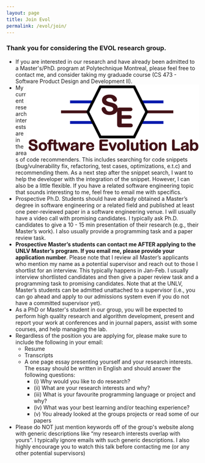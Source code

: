 ```yaml
---
layout: page
title: Join Evol
permalink: /evol/join/
---
```


### Thank you for considering the EVOL research group.

* If you are interested in our research and have already been admitted to a Master's/PhD. program at Polytechnique Montreal, please feel free to contact me, and consider taking my graduade course (CS 473 - Software Product Design and Development II). <a href="/evol/projects/" target="_self"><img src="/images/logo.jpeg" alt="Evol Logo" style="width:450px;height:174px;" align="right"></a>
* My current research interests are in the areas of code recommenders. This includes searching for code snippets (bug/vulnerability fix, refactoring, test cases, optimizations, e.t.c) and recommending them. As a next step after the snippet search, I want to help the developer with the integration of the snippet. However, I can also be a little flexible. If you have a related software engineering topic that sounds interesting to me, feel free to email me with specifics.
* Prospective Ph.D. Students should have already obtained a Master’s degree in software engineering or a related field and published at least one peer-reviewed paper in a software engineering venue. I will usually have a video call with promising candidates. I typically ask Ph.D. candidates to give a 10 - 15 min presentation of their research (e.g., their Master’s work). I also usually provide a programming task and a paper review task.
* **Prospective Master’s students can contact me AFTER applying to the UNLV Master’s program. If you email me, please provide your application number**. Please note that I review all Master’s applicants who mention my name as a potential supervisor and reach out to those I shortlist for an interview. This typically happens in Jan-Feb. I usually interview shortlisted candidates and then give a paper review task and a programming task to promising candidates. Note that at the UNLV, Master’s students can be admitted unattached to a supervisor (i.e., you can go ahead and apply to our admissions system even if you do not have a committed supervisor yet).
* As a PhD or Master's student in our group, you will be expected to perform high quality research and algorithm development, present and report your work at conferences and in journal papers, assist with some courses, and help managing the lab.
* Regardless of the position you are applying for, please make sure to include the following in your email: 
  * Resume
  * Transcripts
  * A one page essay presenting yourself and your research interests. The essay should be written in English and should answer the following questions: 
    * (i) Why would you like to do research? 
    * (ii) What are your research interests and why? 
    * (iii) What is your favourite programming language or project and why? 
    * (iv) What was your best learning and/or teaching experience?
    * (v) You already looked at the groups projects or read some of our papers
* Please do NOT just mention keywords off of the group's website along with generic descriptions like “my research interests overlap with yours”. I typically ignore emails with such generic descriptions. I also highly encourage you to watch this talk before contacting me (or any other potential supervisors)


